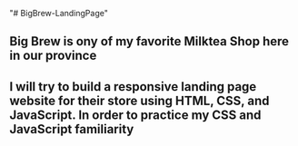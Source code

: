 "# BigBrew-LandingPage"

## Big Brew is ony of my favorite Milktea Shop here in our province

## I will try to build a responsive landing page website for their store using HTML, CSS, and JavaScript. In order to practice my CSS and JavaScript familiarity
